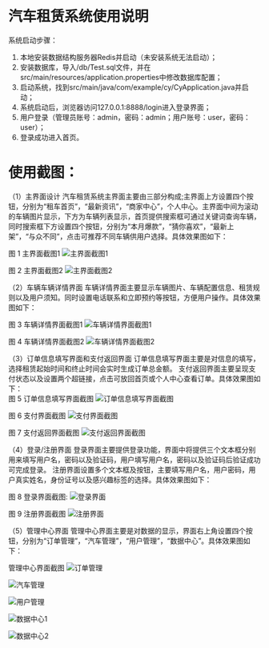 
#  汽车租赁系统使用说明
系统启动步骤：
1.	本地安装数据结构服务器Redis并启动（未安装系统无法启动）；
2.	安装数据库，导入/db/Test.sql文件，并在src/main/resources/application.properties中修改数据库配置；
3.	启动系统，找到src/main/java/com/example/cy/CyApplication.java并启动；
4.	系统启动后，浏览器访问127.0.0.1:8888/login进入登录界面；
5.	用户登录（管理员账号：admin，密码：admin；用户账号：user，密码：user）；
6.	登录成功进入首页。

#  使用截图：
（1）主界面设计
汽车租赁系统主界面主要由三部分构成;主界面上方设置四个按钮，分别为“租车首页”，“最新资讯”，“商家中心”，个人中心。主界面中间为滚动的车辆图片显示，下方为车辆列表显示，首页提供搜索框可通过关键词查询车辆，同时搜索框下方设置四个按钮，分别为“本月爆款”，“猜你喜欢”，“最新上架”，“与众不同”，点击可推荐不同车辆供用户选择。具体效果图如下：

 
图 1 主界面截图1
![主界面截图1](https://github.com/520liuXin/JavaDesign/blob/dev/src/main/resources/static/img/result/登录.png)


 
图 2 主界面截图2
![主界面截图2](https://github.com/520liuXin/JavaDesign/blob/dev/src/main/resources/static/img/result/登录.png)


（2）车辆车辆详情界面
车辆详情界面主要显示车辆图片、车辆配置信息、租赁规则以及用户须知。同时设置电话联系和立即预约等按钮，方便用户操作。具体效果图如下：

 
图 3 车辆详情界面截图1
![车辆详情界面截图1](https://github.com/520liuXin/JavaDesign/blob/dev/src/main/resources/static/img/result/登录.png)


 
图 4 车辆详情界面截图2
![车辆详情界面截图2](https://github.com/520liuXin/JavaDesign/blob/dev/src/main/resources/static/img/result/登录.png)


（3）订单信息填写界面和支付返回界面
订单信息填写界面主要是对信息的填写，选择租赁起始时间和终止时间会实时生成订单总金额。
支付返回界面主要呈现支付状态以及设置两个超链接，点击可放回首页或个人中心查看订单。具体效果图如下：	 
图 5 订单信息填写界面截图
![订单信息填写界面截图](https://github.com/520liuXin/JavaDesign/blob/dev/src/main/resources/static/img/result/登录.png)


图 6 支付界面截图
![支付界面截图](https://github.com/520liuXin/JavaDesign/blob/dev/src/main/resources/static/img/result/登录.png)


 
图 7 支付返回界面截图
![支付返回界面截图](https://github.com/520liuXin/JavaDesign/blob/dev/src/main/resources/static/img/result/%E6%94%AF%E4%BB%98%E6%88%90%E5%8A%9F.png)



（4）登录/注册界面
登录界面主要提供登录功能，界面中将提供三个文本框分别用来填写用户名，密码以及验证码，用户填写用户名，密码以及验证码后验证成功可完成登录。
注册界面设置多个文本框及按钮，主要填写用户名，用户密码，用户真实姓名，身份证号以及感兴趣标签的选择。具体效果图如下：

 
图 8 登录界面截图:
![登录界面](https://github.com/520liuXin/JavaDesign/blob/dev/src/main/resources/static/img/result/登录.png)


 
图 9 注册界面截图
![注册界面](https://github.com/520liuXin/JavaDesign/blob/dev/src/main/resources/static/img/result/%E6%B3%A8%E5%86%8C.png)



（5）管理中心界面
管理中心界面主要是对数据的显示，界面右上角设置四个按钮，分别为“订单管理”，“汽车管理”，“用户管理”，“数据中心”。具体效果图如下：

 
管理中心界面截图
 ![订单管理](https://github.com/520liuXin/JavaDesign/blob/dev/src/main/resources/static/img/result/登录.png)
 

 
![汽车管理](https://github.com/520liuXin/JavaDesign/blob/dev/src/main/resources/static/img/result/%E6%B1%BD%E8%BD%A6%E7%AE%A1%E7%90%86.png)


 
![用户管理](https://github.com/520liuXin/JavaDesign/blob/dev/src/main/resources/static/img/result/%E7%94%A8%E6%88%B7%E7%AE%A1%E7%90%86.png)


 

![数据中心1](https://github.com/520liuXin/JavaDesign/blob/dev/src/main/resources/static/img/result/%E6%95%B0%E6%8D%AE%E4%B8%AD%E5%BF%83.png)

![数据中心2](https://github.com/520liuXin/JavaDesign/blob/dev/src/main/resources/static/img/result/%E6%95%B0%E6%8D%AE%E4%B8%AD%E5%BF%83%20(2).png)